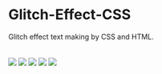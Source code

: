 # Glitch-Effect-CSS
Glitch effect text making by CSS and HTML.
<br><br><br>
<img src="https://user-images.githubusercontent.com/74421641/212450560-4a3e5bf7-06de-427c-8cd1-3a876877c255.png">
<img src="https://user-images.githubusercontent.com/74421641/212450561-3763f545-3893-4c86-a678-566cf4a48aad.png">
<img src="https://user-images.githubusercontent.com/74421641/212450562-e2569aab-21b8-476f-a293-ba98f186247e.png">
<img src="https://user-images.githubusercontent.com/74421641/212450563-fcd8936c-ba1b-48b0-ae31-037ca4017c3e.png">
<img src="https://user-images.githubusercontent.com/74421641/212450566-66e1b05b-2277-4de0-be34-d074ade372dc.png">
